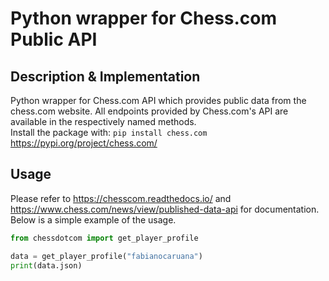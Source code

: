 # Python wrapper for Chess.com Public API
## Description & Implementation
Python wrapper for Chess.com API which provides public data from the chess.com website. All endpoints provided by Chess.com's API are available in the respectively named methods. 
\
Install the package with: ```pip install chess.com``` \
https://pypi.org/project/chess.com/
## Usage
Please refer to https://chesscom.readthedocs.io/ and https://www.chess.com/news/view/published-data-api for documentation. Below is a simple example of the usage.
``` python
from chessdotcom import get_player_profile

data = get_player_profile("fabianocaruana")
print(data.json)
```


